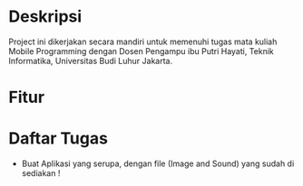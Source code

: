 # Deskripsi
Project ini dikerjakan secara mandiri untuk memenuhi tugas mata kuliah Mobile Programming dengan Dosen Pengampu ibu Putri Hayati, Teknik Informatika, Universitas Budi Luhur Jakarta.

# Fitur

# Daftar Tugas
- Buat Aplikasi yang serupa, dengan file (Image and Sound) yang sudah di sediakan !
